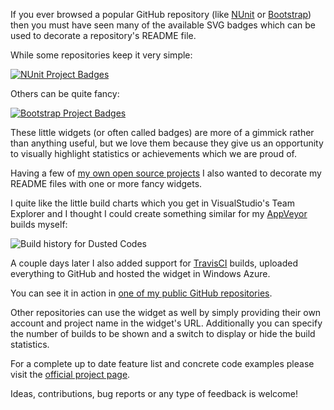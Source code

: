 ﻿<!--
    Published: 2015-08-30 14:50
    Author: Dustin Moris Gorski
    Title: Display build history charts for AppVeyor or TravisCI builds with an SVG widget
    Tags: appveyor travisci github svg
-->
<p>If you ever browsed a popular GitHub repository (like <a href="https://github.com/nunit/nunit">NUnit</a> or <a href="https://github.com/twbs/bootstrap">Bootstrap</a>) then you must have seen many of the available SVG badges which can be used to decorate a repository's README file.
</p>
<p>While some repositories keep it very simple:</p>
<a href="https://www.flickr.com/photos/130657798@N05/20384154514" title="NUnit Project Badges by Dustin Moris Gorski, on Flickr"><img src="https://farm1.staticflickr.com/693/20384154514_4e48fdc582_o.png" alt="NUnit Project Badges"></a>

<p>Others can be quite fancy:</p>
<a href="https://www.flickr.com/photos/130657798@N05/20996898652" title="Bootstrap Project Badges by Dustin Moris Gorski, on Flickr"><img src="https://farm6.staticflickr.com/5792/20996898652_6205e41d46_o.png" alt="Bootstrap Project Badges"></a>


<p>These little widgets (or often called badges) are more of a gimmick rather than anything useful, but we love them because they give us an opportunity to visually highlight statistics or achievements which we are proud of.</p>

<p>Having a few of <a href="https://github.com/dustinmoris">my own open source projects</a> I also wanted to decorate my README files with one or more fancy widgets.</p>
<p>I quite like the little build charts which you get in VisualStudio's Team Explorer and I thought I could create something similar for my <a href="http://www.appveyor.com/">AppVeyor</a> builds myself:</p>
<img src="https://ci-buildstats.azurewebsites.net/appveyor/chart/dustinmoris/dustedcodes" alt="Build history for Dusted Codes"/>

<p>A couple days later I also added support for <a href="https://travis-ci.org/">TravisCI</a> builds, uploaded everything to GitHub and hosted the widget in Windows Azure.</p>

<p>You can see it in action in <a href="https://github.com/dustinmoris/DustedCodes">one of my public GitHub repositories</a>.</p>

<p>Other repositories can use the widget as well by simply providing their own account and project name in the widget's URL. Additionally you can specify the number of builds to be shown and a switch to display or hide the build statistics.</p>

<p>For a complete up to date feature list and concrete code examples please visit the <a href="https://github.com/dustinmoris/CI-BuildStats">official project page</a>.
</p>

<p>Ideas, contributions, bug reports or any type of feedback is welcome!</p>